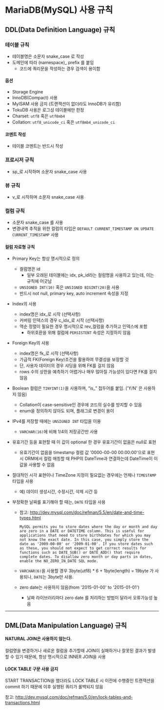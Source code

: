 # MariaDB(MySQL) 사용 규칙

## DDL(Data Definition Language) 규칙

### 테이블 규칙

- 테이블명은 소문자 snake_case 로 작성
- 도메인에 따라 (namespace)_ prefix 를 붙임
  - 코드에 쿼리문을 작성하는 경우 검색이 용이함

#### 옵션

- Storage Engine
- InnoDB(Compact) 사용
- MyISAM 사용 금지 (트랜잭션이 없더라도 InnoDB가 유리함)
- TokuDB 사용은 로그성 테이블에만 한정
- Charset: `utf8` 혹은 `utf8mb4`
- Collation: `utf8_unicode_ci` 혹은 `utf8mb4_unicode_ci`

#### 코멘트 작성
- 테이블 코멘트는 반드시 작성




### 프로시저 규칙
- sp_로 시작하며 소문자 snake_case 사용




### 뷰 규칙
- v_로 시작하며 소문자 snake_case 사용




### 컬럼 규칙

- 소문자 snake_case 를 사용
- 변경내역 추적을 위한 컬럼의 타입은 `DEFAULT CURRENT_TIMESTAMP ON UPDATE CURRENT_TIMESTAMP` 사용

#### 컬럼 자료형 규칙

- Primary Key는 항상 명시적으로 정의
  - 컬럼명은 id
    - 일부 오래된 테이블에는 idx, pk_id라는 컬럼명을 사용하고 있는데, 이는 규칙에 어긋남
  - `UNSIGNED INT(10)` 혹은 `UNSIGNED BIGINT(20)`을 사용
  - 반드시 not null, primary key, auto increment 속성을 지정

- Index의 사용

  - index명은 idx_로 시작 (선택사항)
  - 커버링 인덱스의 경우 c_idx_로 시작 (선택사항)
  - 역순 정렬이 필요한 경우 명시적으로 rev_컬럼을 추가하고 인덱스에 포함
    - 하위호환을 위해 컬럼에 `PERSISTENT` 속성은 지정하지 않음

- Foreign Key의 사용
  - index명은 fk_로 시작 (선택사항)
  - 가급적 FK(Foreign Key)조건을 활용하여 무결성을 보장할 것
  - 단, 사용자 데이터의 경우 샤딩을 위해 FK를 걸지 않음
  - rows 수의 상한을 예측하기 어렵거나 매우 많아질 가능성이 있다면 FK를 걸지 않음

- Boolean 컬럼은 `TINYINT(1)`을 사용하며, “is_” 접두어를 붙임. ('Y/N' 은 사용하지 않음)
  - Collation이 case-sensitive인 경우에 코드의 실수를 방지할 수 있음
  - enum을 정의하지 않아도 되며, 플래그로 변경이 용이

- IPv4를 저장할 때에는 `UNSIGNED INT` 타입을 이용
  - `VARCHAR(16)`에 비해 1/4의 저장공간만 사용

- 유효기간 등을 표현할 때 이 값이 optional 한 경우 유효기간이 없음은 null로 표현
  - 유효기간이 없음을 timestamp 컬럼 값 '0000-00-00 00:00:00'으로 표현 시 ORM에서 컬럼 매칭할 때 PHP의 DateTime과 연결하는데 DateTime이 이 값을 사용할 수 없음

- 절대적인 시각 표현이나 TimeZone 지정이 필요없는 경우에는 언제나 `TIMESTAMP` 타입을 사용

  - 예) 데이터 생성시간, 수정시간, 삭제 시간 등

- 부정확한 날짜를 표기해야 할 때는, `DATE` 타입을 사용

  - 참고: http://dev.mysql.com/doc/refman/5.5/en/date-and-time-types.html

    `MySQL permits you to store dates where the day or month and day are zero in a DATE or DATETIME column. This is useful for applications that need to store birthdates for which you may not know the exact date. In this case, you simply store the date as '2009-00-00' or '2009-01-00'. If you store dates such as these, you should not expect to get correct results for functions such as DATE_SUB() or DATE_ADD() that require complete dates. To disallow zero month or day parts in dates, enable the NO_ZERO_IN_DATE SQL mode.`  
  - `VARCHAR(6)`을 사용할 경우 3byte(utf8) * 6 + 1byte(length) = 19byte 가 사용되나, `DATE`는 3byte만 사용.
  - zero date는 사용하지 않음(from '2015-01-00' to '2015-01-01')
    - 날짜 라이브러리마다 zero date 를 처리하는 방법이 달라서 오류가능성 높음




---



## DML(Data Manipulation Language) 규칙

#### NATURAL JOIN은 사용하지 않는다.
컬럼명을 변경하거나 새로운 컬럼을 추가할때 JOIN이 실패하거나 잘못된 결과가 발생할 수 있기 때문에, 항상 명시적으로 INNER JOIN을 사용

#### LOCK TABLE 구문 사용 금지
START TRANSACTION을 했더라도 LOCK TABLE 시 이전에 수행중인 트랜잭션을 commit 하기 때문에 이후 실행된 쿼리가 롤백되지 않음

참고: http://dev.mysql.com/doc/refman/5.0/en/lock-tables-and-transactions.html
